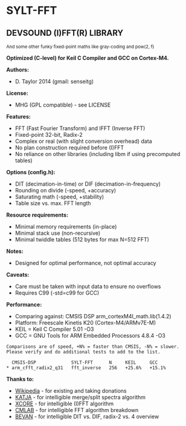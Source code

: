 SYLT-FFT
========
DEVSOUND (I)FFT(R) LIBRARY
-------------------------------------
<sup>And some other funky fixed-point maths like gray-coding and pow(2, f)</sup>

**Optimized (C-level) for Keil C Compiler and GCC on Cortex-M4.**

**Authors:**
* D. Taylor 2014 (gmail: senseitg)

**License:**
* MHG (GPL compatible) - see LICENSE

**Features:**
* FFT (Fast Fourier Transform) and IFFT (Inverse FFT)
* Fixed-point 32-bit, Radix-2
*	Complex or real (with slight conversion overhead) data
* No plan construction required before (I)FFT
* No reliance on other libraries (including libm if using precomputed tables)

**Options (config.h):**
* DIT (decimation-in-time) or DIF (decimation-in-frequency)
* Rounding on divide (-speed, +accuracy)
* Saturating math (-speed, +stability)
* Table size vs. max. FFT length

**Resource requirements:**
* Minimal memory requirements (in-place)
* Minimal stack use (non-recursive)
* Minimal twiddle tables (512 bytes for max N=512 FFT)

**Notes:**
* Designed for optimal performance, not optimal accuracy

**Caveats:**
* Care must be taken with input data to ensure no overflows
* Requires C99 (-std=c99 for GCC)

**Performance:**
* Comparing against: CMSIS DSP arm_cortexM4I_math.lib(1.4.2)
* Platform: Freescale Kinetis K20 (Cortex-M4/ARMv7E-M)
* KEIL = Keil C Compiler 5.01 -O3
* GCC  = GNU Tools for ARM Embedded Processors 4.8.4 -O3

```
Comparisons are of speed, +N% = faster than CMSIS, -N% = slower.
Please verify and do additional tests to add to the list.

  CMSIS-DSP             SYLT-FFT      N     KEIL     GCC
* arm_cfft_radix2_q31   fft_inverse   256   +25.6%   +15.1%
```

**Thanks to:**
* [Wikipedia](http://www.wikipedia.org/) - for existing and taking donations
* [KATJA](http://www.katjaas.nl/) - for intelligible merge/split spectra algorithm
* [XCORE](https://github.com/xcore/) - for intelligible (I)FFT algorithm
*	[CMLAB](http://www.cmlab.csie.ntu.edu.tw/cml/dsp/training/coding/transform/fft.html) - for intelligible FFT algorithm breakdown
* [BEVAN](http://web.ece.ucdavis.edu/~bbaas/281/slides/Handout.fft2.pdf) - for intelligible DIT vs. DIF, radix-2 vs. 4 overview
